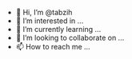 - 👋 Hi, I’m @tabzih
- 👀 I’m interested in ...
- 🌱 I’m currently learning ...
- 💞️ I’m looking to collaborate on ...
- 📫 How to reach me ...

<!---
tabzih/tabzih is a ✨ special ✨ repository because its `README.md` (this file) appears on your GitHub profile.
You can click the Preview link to take a look at your changes.
--->
